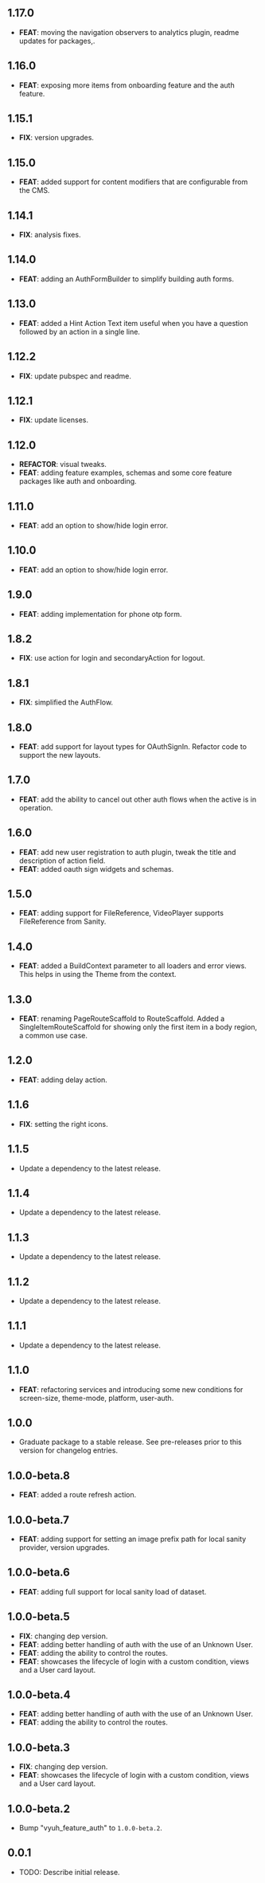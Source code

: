 ## 1.17.0

 - **FEAT**: moving the navigation observers to analytics plugin, readme updates for packages,.

## 1.16.0

 - **FEAT**: exposing more items from onboarding feature and the auth feature.

## 1.15.1

 - **FIX**: version upgrades.

## 1.15.0

 - **FEAT**: added support for content modifiers that are configurable from the CMS.

## 1.14.1

 - **FIX**: analysis fixes.

## 1.14.0

 - **FEAT**: adding an AuthFormBuilder to simplify building auth forms.

## 1.13.0

 - **FEAT**: added a Hint Action Text item useful when you have a question followed by an action in a single line.

## 1.12.2

 - **FIX**: update pubspec and readme.

## 1.12.1

 - **FIX**: update licenses.

## 1.12.0

 - **REFACTOR**: visual tweaks.
 - **FEAT**: adding feature examples, schemas and some core feature packages like auth and onboarding.

## 1.11.0

 - **FEAT**: add an option to show/hide login error.

## 1.10.0

 - **FEAT**: add an option to show/hide login error.

## 1.9.0

 - **FEAT**: adding implementation for phone otp form.

## 1.8.2

 - **FIX**: use action for login and secondaryAction for logout.

## 1.8.1

 - **FIX**: simplified the AuthFlow.

## 1.8.0

 - **FEAT**: add support for layout types for OAuthSignIn. Refactor code to support the new layouts.

## 1.7.0

 - **FEAT**: add the ability to cancel out other auth flows when the active is in operation.

## 1.6.0

 - **FEAT**: add new user registration to auth plugin, tweak the title and description of action field.
 - **FEAT**: added oauth sign widgets and schemas.

## 1.5.0

- **FEAT**: adding support for FileReference, VideoPlayer supports FileReference
  from Sanity.

## 1.4.0

- **FEAT**: added a BuildContext parameter to all loaders and error views. This
  helps in using the Theme from the context.

## 1.3.0

- **FEAT**: renaming PageRouteScaffold to RouteScaffold. Added a
  SingleItemRouteScaffold for showing only the first item in a body region, a
  common use case.

## 1.2.0

- **FEAT**: adding delay action.

## 1.1.6

- **FIX**: setting the right icons.

## 1.1.5

- Update a dependency to the latest release.

## 1.1.4

- Update a dependency to the latest release.

## 1.1.3

- Update a dependency to the latest release.

## 1.1.2

- Update a dependency to the latest release.

## 1.1.1

- Update a dependency to the latest release.

## 1.1.0

- **FEAT**: refactoring services and introducing some new conditions for
  screen-size, theme-mode, platform, user-auth.

## 1.0.0

- Graduate package to a stable release. See pre-releases prior to this version
  for changelog entries.

## 1.0.0-beta.8

- **FEAT**: added a route refresh action.

## 1.0.0-beta.7

- **FEAT**: adding support for setting an image prefix path for local sanity
  provider, version upgrades.

## 1.0.0-beta.6

- **FEAT**: adding full support for local sanity load of dataset.

## 1.0.0-beta.5

- **FIX**: changing dep version.
- **FEAT**: adding better handling of auth with the use of an Unknown User.
- **FEAT**: adding the ability to control the routes.
- **FEAT**: showcases the lifecycle of login with a custom condition, views and
  a User card layout.

## 1.0.0-beta.4

- **FEAT**: adding better handling of auth with the use of an Unknown User.
- **FEAT**: adding the ability to control the routes.

## 1.0.0-beta.3

- **FIX**: changing dep version.
- **FEAT**: showcases the lifecycle of login with a custom condition, views and
  a User card layout.

## 1.0.0-beta.2

- Bump "vyuh_feature_auth" to `1.0.0-beta.2`.

## 0.0.1

- TODO: Describe initial release.
